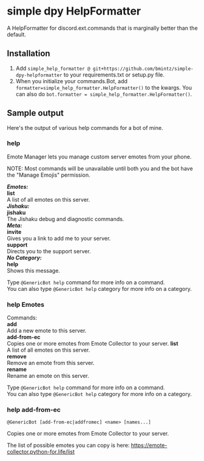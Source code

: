 # simple dpy HelpFormatter

A HelpFormatter for discord.ext.commands that is marginally better than the default.

## Installation

1. Add `simple_help_formatter @ git+https://github.com/bmintz/simple-dpy-helpformatter` to your requirements.txt or setup.py file.
2. When you initialize your commands.Bot, add `formatter=simple_help_formatter.HelpFormatter()` to the kwargs.
   You can also do `bot.formatter = simple_help_formatter.HelpFormatter()`.

## Sample output

Here's the output of various help commands for a bot of mine.

### help

Emote Manager lets you manage custom server emotes from your phone.

NOTE: Most commands will be unavailable until both you and the bot have the "Manage Emojis" permission.

**_Emotes:_**\
**list**\
A list of all emotes on this server.\
**_Jishaku:_**\
**jishaku**\
The Jishaku debug and diagnostic commands.\
**_Meta:_**\
**invite**\
Gives you a link to add me to your server.\
**support**\
Directs you to the support server.\
**_No Category:_**\
**help**\
Shows this message.

Type `@GenericBot help` command for more info on a command.\
You can also type `@GenericBot help` category for more info on a category.

### help Emotes

Commands:\
**add**\
Add a new emote to this server.\
**add-from-ec**\
Copies one or more emotes from Emote Collector to your server.
**list**\
A list of all emotes on this server.\
**remove**\
Remove an emote from this server.\
**rename**\
Rename an emote on this server.

Type `@GenericBot help` command for more info on a command.\
You can also type `@GenericBot help` category for more info on a category.

### help add-from-ec

`@GenericBot [add-from-ec|addfromec] <name> [names...]`

Copies one or more emotes from Emote Collector to your server.

The list of possible emotes you can copy is here:
https://emote-collector.python-for.life/list
